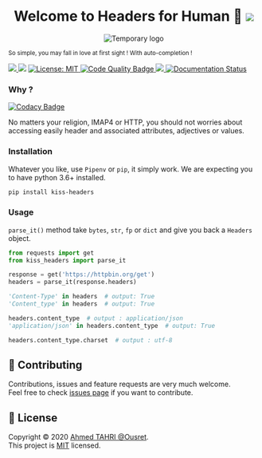 <h1 align="center">Welcome to Headers for Human 👋 <a href="https://twitter.com/intent/tweet?text=The%20Real%20First%20Universal%20Charset%20%26%20Language%20Detector&url=https://www.github.com/Ousret/charset_normalizer&hashtags=python,encoding,chardet,developers"><img src="https://img.shields.io/twitter/url/http/shields.io.svg?style=social"/></a></h1>

<p align="center">

  <img alt="Temporary logo" src="https://user-images.githubusercontent.com/9326700/76708477-64a96600-66f7-11ea-9d4a-8cc07866e185.png"/>
  
  <sup>So simple, you may fall in love at first sight ! With auto-completion !</sup><br>
  
  <a href="https://travis-ci.org/Ousret/kiss-headers">
    <img src="https://travis-ci.org/Ousret/kiss-headers.svg?branch=master"/>
  </a>
  <img src="https://img.shields.io/pypi/pyversions/kiss-headers.svg?orange=blue" />
  <a href="https://github.com/ousret/kiss-headers/blob/master/LICENSE">
    <img alt="License: MIT" src="https://img.shields.io/badge/license-MIT-purple.svg" target="_blank" />
  </a>
  <a href="https://app.codacy.com/project/Ousret/kiss-headers/dashboard">
    <img alt="Code Quality Badge" src="https://api.codacy.com/project/badge/Grade/a0c85b7f56dd4f628dc022763f82762c"/>
  </a>
  <a href="https://codecov.io/gh/Ousret/kiss-headers">
      <img src="https://codecov.io/gh/Ousret/kiss-headers/branch/master/graph/badge.svg" />
  </a>
  <a href='https://kiss-headers.readthedocs.io/en/latest/?badge=latest'>
    <img src='https://readthedocs.org/projects/kiss-headers/badge/?version=latest' alt='Documentation Status' />
  </a>
</p>

### Why ?

[![Codacy Badge](https://api.codacy.com/project/badge/Grade/53eaf1e502014e9b86ccf2044289734b)](https://app.codacy.com/manual/Ousret/kiss-headers?utm_source=github.com&utm_medium=referral&utm_content=Ousret/kiss-headers&utm_campaign=Badge_Grade_Dashboard)

No matters your religion, IMAP4 or HTTP, you should not worries about accessing easily header and associated attributes, adjectives or values.

### Installation

Whatever you like, use `Pipenv` or `pip`, it simply work. We are expecting you to have python 3.6+ installed.
```sh 
pip install kiss-headers
```

### Usage

`parse_it()` method take `bytes`, `str`, `fp` or `dict` and give you back a `Headers` object.

```python
from requests import get
from kiss_headers import parse_it

response = get('https://httpbin.org/get')
headers = parse_it(response.headers)

'Content-Type' in headers  # output: True
'Content_type' in headers  # output: True

headers.content_type  # output : application/json
'application/json' in headers.content_type  # output: True

headers.content_type.charset  # output : utf-8
```

## 👤 Contributing

Contributions, issues and feature requests are very much welcome.<br />
Feel free to check [issues page](https://github.com/Ousret/kiss-headers/issues) if you want to contribute.

## 📝 License

Copyright © 2020 [Ahmed TAHRI @Ousret](https://github.com/Ousret).<br />
This project is [MIT](https://github.com/Ousret/kiss-headers/blob/master/LICENSE) licensed.
